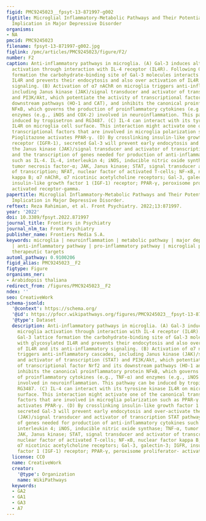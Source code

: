 ```yaml
---
figid: PMC9245023__fpsyt-13-871997-g002
figtitle: Microglial Inflammatory-Metabolic Pathways and Their Potential Therapeutic
  Implication in Major Depressive Disorder
organisms:
- NA
pmcid: PMC9245023
filename: fpsyt-13-871997-g002.jpg
figlink: /pmc/articles/PMC9245023/figure/F2/
number: F2
caption: Anti-inflammatory pathways in microglia. (A) Gal-3 induces alternative microglia
  activation through interaction with IL-4 receptor (IL4R). Following Gal-3 lattice
  formation the carbohydrate-binding site of Gal-3 molecules interacts with glycosylated
  IL4R and prevents their endocytosis and also over activation of IL4R and its anti-inflammatory
  signaling. (B) Activation of α7 nAChR on microglia triggers anti-inflammatory cascades,
  including Janus kinase (JAK)/signal transducer and activator of transcription (STAT)
  and PI3K/Akt, which potentiate the activity of transcriptional factor Nrf2 and its
  downstream pathways (HO-1 and CAT), and inhibits the canonical proinflammatory protein
  NFκB, which governs the production of proinflammatory cytokines (e.g., TNF-α) and
  enzymes (e.g., iNOS and COX-2) involved in neuroinflammation. This pathway can be
  induced by tropisetron and RG3487. (C) IL-4 can interact with its tyrosine kinase
  IL4R on microglia cell surface. This interaction might activate one of the canonical
  transcriptional factors that are involved in microglia polarization such as PPAR-γ.
  Pioglitazone activates PPAR-γ. (D) By crosslinking insulin-like growth factor 1
  receptor (IGFR-1), secreted Gal-3 will prevent early endocytosis and over-activate
  the Janus kinase (JAK)/signal transducer and activator of transcription STAT pathway
  and the transcription of genes needed for production of anti-inflammatory cytokines
  such as IL-4. IL-4, interleukin 4; iNOS, inducible nitric oxide synthase; TNF-α,
  tumor necrosis factor-α; JAK, Janus kinase; STAT, signal transducer and activator
  of transcription; NFAT, nuclear factor of activated T-cells; NF-κB, nuclear factor
  kappa B; α7 nAChR, α7 nicotinic acetylcholine receptors; Gal-3, galectin-3; IGFR,
  insulin-like growth factor 1 (IGF-1) receptor; PPAR-γ, peroxisome proliferator-
  activated receptor-gamma.
papertitle: Microglial Inflammatory-Metabolic Pathways and Their Potential Therapeutic
  Implication in Major Depressive Disorder.
reftext: Reza Rahimian, et al. Front Psychiatry. 2022;13:871997.
year: '2022'
doi: 10.3389/fpsyt.2022.871997
journal_title: Frontiers in Psychiatry
journal_nlm_ta: Front Psychiatry
publisher_name: Frontiers Media S.A.
keywords: microglia | neuroinflammation | metabolic pathway | major depressive disorder
  | anti-inflammatory pathway | pro-inflammatory pathway | microglial pathways as
  therapeutic targets
automl_pathway: 0.9100206
figid_alias: PMC9245023__F2
figtype: Figure
organisms_ner:
- Arabidopsis thaliana
redirect_from: /figures/PMC9245023__F2
ndex: ''
seo: CreativeWork
schema-jsonld:
  '@context': https://schema.org/
  '@id': https://pfocr.wikipathways.org/figures/PMC9245023__fpsyt-13-871997-g002.html
  '@type': Dataset
  description: Anti-inflammatory pathways in microglia. (A) Gal-3 induces alternative
    microglia activation through interaction with IL-4 receptor (IL4R). Following
    Gal-3 lattice formation the carbohydrate-binding site of Gal-3 molecules interacts
    with glycosylated IL4R and prevents their endocytosis and also over activation
    of IL4R and its anti-inflammatory signaling. (B) Activation of α7 nAChR on microglia
    triggers anti-inflammatory cascades, including Janus kinase (JAK)/signal transducer
    and activator of transcription (STAT) and PI3K/Akt, which potentiate the activity
    of transcriptional factor Nrf2 and its downstream pathways (HO-1 and CAT), and
    inhibits the canonical proinflammatory protein NFκB, which governs the production
    of proinflammatory cytokines (e.g., TNF-α) and enzymes (e.g., iNOS and COX-2)
    involved in neuroinflammation. This pathway can be induced by tropisetron and
    RG3487. (C) IL-4 can interact with its tyrosine kinase IL4R on microglia cell
    surface. This interaction might activate one of the canonical transcriptional
    factors that are involved in microglia polarization such as PPAR-γ. Pioglitazone
    activates PPAR-γ. (D) By crosslinking insulin-like growth factor 1 receptor (IGFR-1),
    secreted Gal-3 will prevent early endocytosis and over-activate the Janus kinase
    (JAK)/signal transducer and activator of transcription STAT pathway and the transcription
    of genes needed for production of anti-inflammatory cytokines such as IL-4. IL-4,
    interleukin 4; iNOS, inducible nitric oxide synthase; TNF-α, tumor necrosis factor-α;
    JAK, Janus kinase; STAT, signal transducer and activator of transcription; NFAT,
    nuclear factor of activated T-cells; NF-κB, nuclear factor kappa B; α7 nAChR,
    α7 nicotinic acetylcholine receptors; Gal-3, galectin-3; IGFR, insulin-like growth
    factor 1 (IGF-1) receptor; PPAR-γ, peroxisome proliferator- activated receptor-gamma.
  license: CC0
  name: CreativeWork
  creator:
    '@type': Organization
    name: WikiPathways
  keywords:
  - GA2
  - GA1
  - GA3
  - A7
---
```

